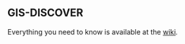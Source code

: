 ## GIS-DISCOVER

Everything you need to know is available at the [wiki](https://github.com/Launchmetrics/GIS-discover/wiki).
